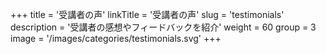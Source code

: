 +++
title = '受講者の声'
linkTitle = '受講者の声'
slug = 'testimonials'
description = '受講者の感想やフィードバックを紹介'
weight = 60
group = 3
image = '/images/categories/testimonials.svg'
+++
